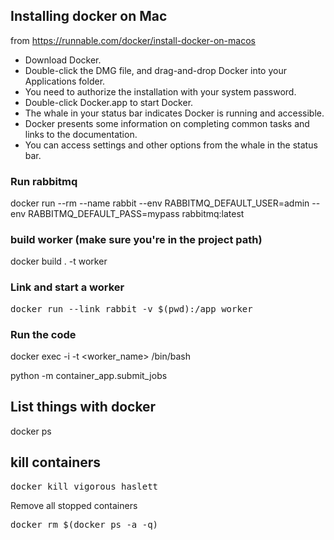 ## Installing docker on Mac

from https://runnable.com/docker/install-docker-on-macos

- Download Docker.
- Double-click the DMG file, and drag-and-drop Docker into your Applications folder.
- You need to authorize the installation with your system password.
- Double-click Docker.app to start Docker.
- The whale in your status bar indicates Docker is running and accessible.
- Docker presents some information on completing common tasks and links to the documentation.
- You can access settings and other options from the whale in the status bar.

### Run rabbitmq

docker run --rm --name rabbit --env RABBITMQ_DEFAULT_USER=admin --env RABBITMQ_DEFAULT_PASS=mypass rabbitmq:latest

### build worker (make sure you're in the project path)

docker build . -t worker

### Link and start a worker

<pre>docker run --link rabbit -v $(pwd):/app worker</pre>

### Run the code

docker exec -i -t <worker_name> /bin/bash

python -m container_app.submit_jobs

## List things with docker

docker ps

## kill containers

<pre>docker kill vigorous_haslett</pre>

Remove all stopped containers

<pre>docker rm $(docker ps -a -q)</pre>
